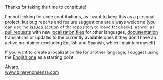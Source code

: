 Thanks for taking the time to contribute!

I'm not looking for code contributions, as I want to keep this as a personal project, but bug reports and feature suggestions are always welcome (you can use the [issues section](https://github.com/binarynonsense/comic-book-reader/issues) of the repository to leave feedback), as well as [pull requests](https://github.com/binarynonsense/comic-book-reader/pulls) with new [localization files](https://github.com/binarynonsense/comic-book-reader/tree/master/app/assets/i18n) for other languages, [documentation](https://github.com/binarynonsense/comic-book-reader/tree/master/docs) translations or updates to the currently available ones if they don't have an active maintainer (excluding English and Spanish, which I maintain myself).

If you want to create a localization file for another language, I suggest using the [English one](https://github.com/binarynonsense/comic-book-reader/blob/master/app/assets/i18n/en.json) as a starting point.

Álvaro,  
www.binarynonsense.com
